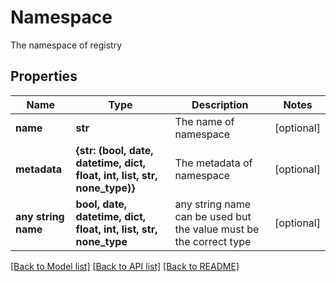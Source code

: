 # Namespace

The namespace of registry

## Properties
Name | Type | Description | Notes
------------ | ------------- | ------------- | -------------
**name** | **str** | The name of namespace | [optional] 
**metadata** | **{str: (bool, date, datetime, dict, float, int, list, str, none_type)}** | The metadata of namespace | [optional] 
**any string name** | **bool, date, datetime, dict, float, int, list, str, none_type** | any string name can be used but the value must be the correct type | [optional]

[[Back to Model list]](../README.md#documentation-for-models) [[Back to API list]](../README.md#documentation-for-api-endpoints) [[Back to README]](../README.md)


